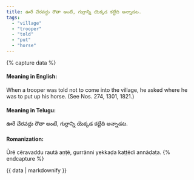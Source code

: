 ```yaml
---
title: ఊరే చేరవద్దు రౌతా అంటే, గుర్రాన్ని యెక్కడ కట్టేది అన్నాడట.
tags:
  - "village"
  - "trooper"
  - "told"
  - "put"
  - "horse"
---
```


{% capture data %}
#### Meaning in English:
When a trooper was told not to come into the village, he asked where he was to put up his horse.
(See Nos. 274, 1301, 1821.)

#### Meaning in Telugu:
ఊరే చేరవద్దు రౌతా అంటే, గుర్రాన్ని యెక్కడ కట్టేది అన్నాడట.

#### Romanization:
Ūrē cēravaddu rautā aṇṭē, gurrānni yekkaḍa kaṭṭēdi annāḍaṭa.
{% endcapture %}

{{ data | markdownify }}


